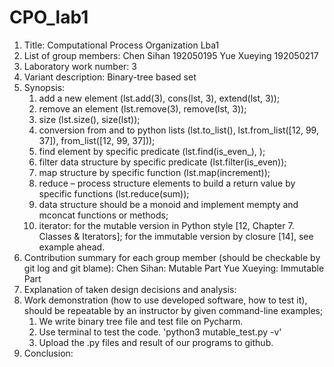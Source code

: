# CPO_lab1

1. Title: Computational Process Organization Lba1
2. List of group members: Chen Sihan 192050195  Yue Xueying 192050217
3. Laboratory work number: 3
4. Variant description: Binary-tree based set
5. Synopsis:
    1. add a new element (lst.add(3), cons(lst, 3), extend(lst, 3));
    2. remove an element (lst.remove(3), remove(lst, 3));
    3. size (lst.size(), size(lst));
    4. conversion from and to python lists (lst.to_list(), lst.from_list([12, 99, 37]), from_list([12, 99, 37]));
    5. find element by specific predicate (lst.find(is_even_), );
    6. filter data structure by specific predicate (lst.filter(is_even));
    7. map structure by specific function (lst.map(increment));
    8. reduce – process structure elements to build a return value by specific functions (lst.reduce(sum));
    9. data structure should be a monoid and implement mempty and mconcat functions or methods;
    10. iterator:
    for the mutable version in Python style [12, Chapter 7. Classes & Iterators];
    for the immutable version by closure [14], see example ahead.
6. Contribution summary for each group member (should be checkable by git log and git blame):
    Chen Sihan: Mutable Part
    Yue Xueying: Immutable Part
7. Explanation of taken design decisions and analysis:
8. Work demonstration (how to use developed software, how to test it), should be repeatable by an instructor by given command-line examples;
    1. We write binary tree file and test file on Pycharm.
    2. Use terminal to test the code. 'python3 mutable_test.py -v'
    3. Upload the .py files and result of our programs to github.
9. Conclusion:
    


